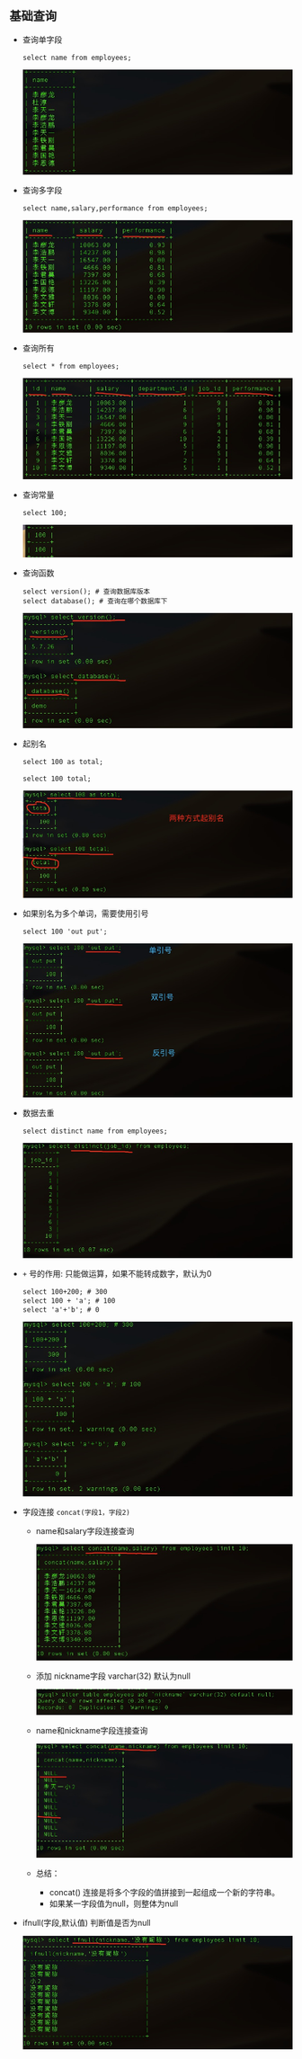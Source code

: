 ## 基础查询

- 查询单字段

  ```mysql
  select name from employees;
  ```

  ![](../images/04/4.1.1.jpg)

- 查询多字段

  ```mysql
  select name,salary,performance from employees;
  ```

  ![](../images/04/4.1.2.jpg)

- 查询所有

  ```mysql
  select * from employees;
  ```

  ![](../images/04/4.1.3.jpg)

- 查询常量

  ```mysql
  select 100;
  ```

  ![](../images/04/4.1.4.jpg)

- 查询函数

  ```mysql
  select version(); # 查询数据库版本
  select database(); # 查询在哪个数据库下
  ```

  ![](../images/04/4.1.5.jpg)

- 起别名

  ```mysql
  select 100 as total;
  ```

  ```mysql
  select 100 total;
  ```

  ![](../images/04/4.1.6.jpg)

- 如果别名为多个单词，需要使用引号

  ```mysql
  select 100 'out put';
  ```

  ![](../images/04/4.1.7.jpg)

- 数据去重

  ```mysql
  select distinct name from employees;
  ```

  ![](../images/04/4.1.13.jpg)

- `+` 号的作用: 只能做运算，如果不能转成数字，默认为0

  ```mysql
  select 100+200; # 300
  select 100 + 'a'; # 100
  select 'a'+'b'; # 0
  ```

  ![](../images/04/4.1.8.jpg)

- 字段连接 `concat(字段1，字段2)`

  - name和salary字段连接查询

    ![](../images/04/4.1.9.jpg)

  - 添加 nickname字段 varchar(32) 默认为null

    ![](../images/04/4.1.10.jpg)

  - name和nickname字段连接查询

    ![](../images/04/4.1.11.jpg)

  - 总结：

    - concat() 连接是将多个字段的值拼接到一起组成一个新的字符串。
    - 如果某一字段值为null，则整体为null

- ifnull(字段,默认值) 判断值是否为null

  ![](../images/04/4.1.12.jpg)